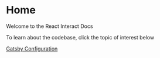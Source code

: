 # Home

Welcome to the React Interact Docs

To learn about the codebase, click the topic of interest below

[Gatsby Configuration](gatsby/index.md)